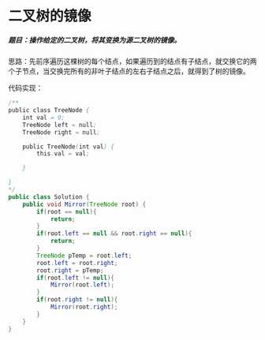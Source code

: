 # 二叉树的镜像

##### 题目：操作给定的二叉树，将其变换为源二叉树的镜像。 

思路：先前序遍历这棵树的每个结点，如果遍历到的结点有子结点，就交换它的两个子节点，当交换完所有的非叶子结点的左右子结点之后，就得到了树的镜像。

代码实现：

```java
/**
public class TreeNode {
    int val = 0;
    TreeNode left = null;
    TreeNode right = null;

    public TreeNode(int val) {
        this.val = val;

    }

}
*/
public class Solution {
    public void Mirror(TreeNode root) {
        if(root == null){
            return;
        }
        if(root.left == null && root.right == null){
            return;
        }
        TreeNode pTemp = root.left;
        root.left = root.right;
        root.right = pTemp;
        if(root.left != null){
            Mirror(root.left);
        }
        if(root.right != null){
            Mirror(root.right);
        }
    }
}
```

